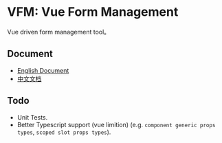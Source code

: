 # VFM: Vue Form Management

Vue driven form management tool。

## Document

- [English Document](https://ccqgithub.github.io/vfm)
- [中文文档](https://ccqgithub.github.io/vfm/zh)

## Todo

- Unit Tests.
- Better Typescript support (vue limition) (e.g. `component generic props types`, `scoped slot props types`).

